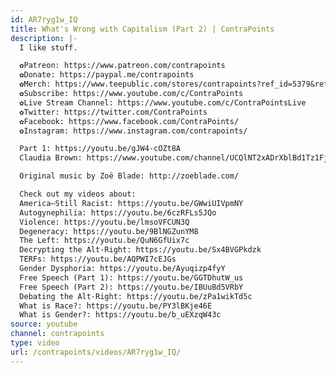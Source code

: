 ```yaml
---
id: AR7ryg1w_IQ
title: What's Wrong with Capitalism (Part 2) | ContraPoints
description: |-
  I like stuff.

  ✿Patreon: https://www.patreon.com/contrapoints
  ✿Donate: https://paypal.me/contrapoints
  ✿Merch: https://www.teepublic.com/stores/contrapoints?ref_id=5379&ref_type=aff
  ✿Subscribe: https://www.youtube.com/c/ContraPoints
  ✿Live Stream Channel: https://www.youtube.com/c/ContraPointsLive
  ✿Twitter: https://twitter.com/ContraPoints
  ✿Facebook: https://www.facebook.com/ContraPoints/
  ✿Instagram: https://www.instagram.com/contrapoints/

  Part 1: https://youtu.be/gJW4-cOZt8A
  Claudia Brown: https://www.youtube.com/channel/UCQlNT2xADrXblBd1Tz1Fjzg

  Original music by Zoë Blade: http://zoeblade.com/

  Check out my videos about:
  America—Still Racist: https://youtu.be/GWwiUIVpmNY
  Autogynephilia: https://youtu.be/6czRFLs5JQo
  Violence: https://youtu.be/lmsoVFCUN3Q
  Degeneracy: https://youtu.be/9BlNGZunYM8
  The Left: https://youtu.be/QuN6GfUix7c
  Decrypting the Alt-Right: https://youtu.be/Sx4BVGPkdzk
  TERFs: https://youtu.be/AQPWI7cEJGs
  Gender Dysphoria: https://youtu.be/Ayuqizp4fyY
  Free Speech (Part 1): https://youtu.be/GGTDhutW_us
  Free Speech (Part 2): https://youtu.be/IBUuBd5VRbY
  Debating the Alt-Right: https://youtu.be/zPa1wikTd5c
  What is Race?: https://youtu.be/PY3lBKje46E
  What is Gender?: https://youtu.be/b_uEXzqW43c
source: youtube
channel: contrapoints
type: video
url: /contrapoints/videos/AR7ryg1w_IQ/
---
```

